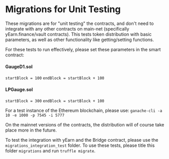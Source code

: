 # Migrations for Unit Testing

These migrations are for "unit testing" the contracts, and don't need to integrate with any other contracts on main-net (specifically yEarn.finance/vault contracts). This tests token distribution with basic parameters, as well as other functionality like getting/setting functions.

For these tests to run effectively, please set these parameters in the smart contract:

#### GaugeD1.sol
`startBlock = 100`
`endBlock = startBlock + 100`

#### LPGauge.sol
`startBlock = 300`
`endBlock = startBlock + 100`

For a test instance of the Ethereum blockchain, please use: `ganache-cli -a 10 -e 1000 -p 7545 -i 5777`

On the mainnet versions of the contracts, the distribution will of course take place more in the future.

To test the integration with yEarn and the Bridge contract, please use the `migrations_integration_test` folder. To use these tests, please title this folder `migrations` and run `truffle migrate`.
